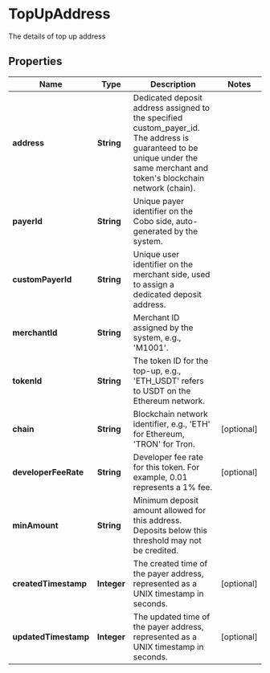 

# TopUpAddress

The details of top up address

## Properties

| Name | Type | Description | Notes |
|------------ | ------------- | ------------- | -------------|
|**address** | **String** | Dedicated deposit address assigned to the specified custom_payer_id. The address is guaranteed to be unique under the same merchant and token&#39;s blockchain network (chain).  |  |
|**payerId** | **String** | Unique payer identifier on the Cobo side, auto-generated by the system.  |  |
|**customPayerId** | **String** | Unique user identifier on the merchant side, used to assign a dedicated deposit address.  |  |
|**merchantId** | **String** | Merchant ID assigned by the system, e.g., &#39;M1001&#39;.  |  |
|**tokenId** | **String** | The token ID for the top-up, e.g., &#39;ETH_USDT&#39; refers to USDT on the Ethereum network.  |  |
|**chain** | **String** | Blockchain network identifier, e.g., &#39;ETH&#39; for Ethereum, &#39;TRON&#39; for Tron.  |  [optional] |
|**developerFeeRate** | **String** | Developer fee rate for this token. For example, 0.01 represents a 1% fee.  |  [optional] |
|**minAmount** | **String** | Minimum deposit amount allowed for this address. Deposits below this threshold may not be credited.  |  |
|**createdTimestamp** | **Integer** | The created time of the payer address, represented as a UNIX timestamp in seconds. |  [optional] |
|**updatedTimestamp** | **Integer** | The updated time of the payer address, represented as a UNIX timestamp in seconds. |  [optional] |



